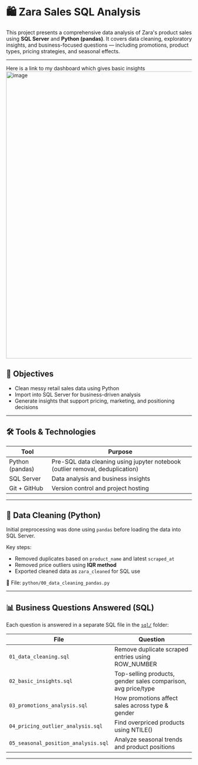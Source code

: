 # 🛍️ Zara Sales SQL Analysis

This project presents a comprehensive data analysis of Zara's product sales using **SQL Server** and **Python (pandas)**. It covers data cleaning, exploratory insights, and business-focused questions — including promotions, product types, pricing strategies, and seasonal effects.

---
Here is a link to my dashboard which gives basic insights 
<img width="1398" height="777" alt="image" src="https://github.com/user-attachments/assets/286244a0-553c-435e-ab96-24bc37f54fcb" />


## 📌 Objectives

- Clean messy retail sales data using Python
- Import into SQL Server for business-driven analysis
- Generate insights that support pricing, marketing, and positioning decisions

---

## 🛠️ Tools & Technologies

| Tool           | Purpose                              |
|----------------|--------------------------------------|
| Python (pandas)| Pre-SQL data cleaning using jupyter notebook (outlier removal, deduplication) |
| SQL Server     | Data analysis and business insights  |
| Git + GitHub   | Version control and project hosting  |

---

## 🧼 Data Cleaning (Python)

Initial preprocessing was done using `pandas` before loading the data into SQL Server.

Key steps:
- Removed duplicates based on `product_name` and latest `scraped_at`
- Removed price outliers using **IQR method**
- Exported cleaned data as `zara_cleaned` for SQL use

📄 File: `python/00_data_cleaning_pandas.py`

---

## 📊 Business Questions Answered (SQL)

Each question is answered in a separate SQL file in the [`sql/`](sql/) folder:

| File | Question |
|------|----------|
| `01_data_cleaning.sql` | Remove duplicate scraped entries using ROW_NUMBER |
| `02_basic_insights.sql` | Top-selling products, gender sales comparison, avg price/type |
| `03_promotions_analysis.sql` | How promotions affect sales across type & gender |
| `04_pricing_outlier_analysis.sql` | Find overpriced products using NTILE() |
| `05_seasonal_position_analysis.sql` | Analyze seasonal trends and product positions |

---

